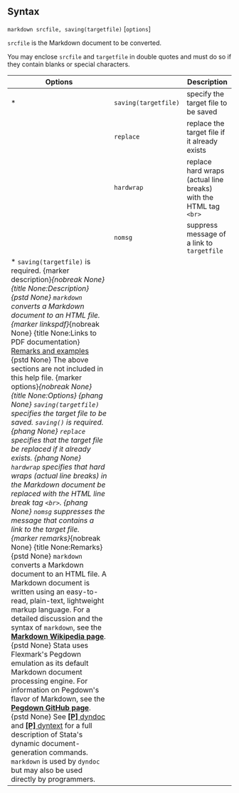 ## Syntax

`markdown srcfile, saving(targetfile)` \[`options`\]

`srcfile` is the Markdown document to be converted.

You may enclose `srcfile` and `targetfile` in double quotes and must do
so if they contain blanks or special characters.

| Options                                                                                                                                                                                                                                                                                                                                                                                                                                                                                                                                                                                                                                                                                                                                                                                                                                                                                                                                                                                                                                                                                                                                                                                                                                                                                                                                                                                                                                                                                                                                                                                                                                                                                                                                                                                                                                                                                                                                                                                                                                                                              |                      | Description                                                      |
|--------------------------------------------------------------------------------------------------------------------------------------------------------------------------------------------------------------------------------------------------------------------------------------------------------------------------------------------------------------------------------------------------------------------------------------------------------------------------------------------------------------------------------------------------------------------------------------------------------------------------------------------------------------------------------------------------------------------------------------------------------------------------------------------------------------------------------------------------------------------------------------------------------------------------------------------------------------------------------------------------------------------------------------------------------------------------------------------------------------------------------------------------------------------------------------------------------------------------------------------------------------------------------------------------------------------------------------------------------------------------------------------------------------------------------------------------------------------------------------------------------------------------------------------------------------------------------------------------------------------------------------------------------------------------------------------------------------------------------------------------------------------------------------------------------------------------------------------------------------------------------------------------------------------------------------------------------------------------------------------------------------------------------------------------------------------------------------|----------------------|------------------------------------------------------------------|
| \*                                                                                                                                                                                                                                                                                                                                                                                                                                                                                                                                                                                                                                                                                                                                                                                                                                                                                                                                                                                                                                                                                                                                                                                                                                                                                                                                                                                                                                                                                                                                                                                                                                                                                                                                                                                                                                                                                                                                                                                                                                                                                   | `saving(targetfile)` | specify the target file to be saved                              |
|                                                                                                                                                                                                                                                                                                                                                                                                                                                                                                                                                                                                                                                                                                                                                                                                                                                                                                                                                                                                                                                                                                                                                                                                                                                                                                                                                                                                                                                                                                                                                                                                                                                                                                                                                                                                                                                                                                                                                                                                                                                                                      | `replace`            | replace the target file if it already exists                     |
|                                                                                                                                                                                                                                                                                                                                                                                                                                                                                                                                                                                                                                                                                                                                                                                                                                                                                                                                                                                                                                                                                                                                                                                                                                                                                                                                                                                                                                                                                                                                                                                                                                                                                                                                                                                                                                                                                                                                                                                                                                                                                      | `hardwrap`           | replace hard wraps (actual line breaks) with the HTML tag `<br>` |
|                                                                                                                                                                                                                                                                                                                                                                                                                                                                                                                                                                                                                                                                                                                                                                                                                                                                                                                                                                                                                                                                                                                                                                                                                                                                                                                                                                                                                                                                                                                                                                                                                                                                                                                                                                                                                                                                                                                                                                                                                                                                                      | `nomsg`              | suppress message of a link to `targetfile`                       |
| \* `saving(targetfile)` is required. <span options="description">{marker description}_{nobreak None} {title None:Description} {pstd None} `markdown` converts a Markdown document to an HTML file. <span options="linkspdf">{marker linkspdf}_{nobreak None} {title None:Links to PDF documentation} [Remarks and examples](http://www.stata.com/manuals14/pmarkdownremarksandexamples.pdf) {pstd None} The above sections are not included in this help file. <span options="options">{marker options}_{nobreak None} {title None:Options} {phang None} `saving(targetfile)` specifies the target file to be saved. `saving()` is required. {phang None} `replace` specifies that the target file be replaced if it already exists. {phang None} `hardwrap` specifies that hard wraps (actual line breaks) in the Markdown document be replaced with the HTML line break tag `<br>`. {phang None} `nomsg` suppresses the message that contains a link to the target file. <span options="remarks">{marker remarks}_{nobreak None} {title None:Remarks} {pstd None} `markdown` converts a Markdown document to an HTML file. A Markdown document is written using an easy-to-read, plain-text, lightweight markup language. For a detailed discussion and the syntax of `markdown`, see the [<strong>Markdown Wikipedia page</strong>](https://en.wikipedia.org/wiki/Markdown). {pstd None} Stata uses Flexmark's Pegdown emulation as its default Markdown document processing engine. For information on Pegdown's flavor of Markdown, see the [<strong>Pegdown GitHub page</strong>](https://github.com/sirthias/pegdown). {pstd None} See [<strong>[P]</strong> dyndoc](http://www.stata.com/help.cgi?dyndoc) and [<strong>[P]</strong> dyntext](http://www.stata.com/help.cgi?dyntext) for a full description of Stata's dynamic document-generation commands. `markdown` is used by `dyndoc` but may also be used directly by programmers. |                      |                                                                  |
